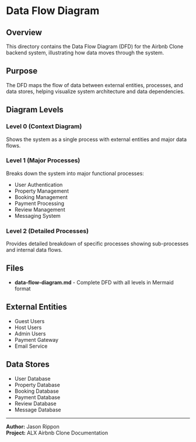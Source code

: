 # Data Flow Diagram

## Overview
This directory contains the Data Flow Diagram (DFD) for the Airbnb Clone backend system, illustrating how data moves through the system.

## Purpose
The DFD maps the flow of data between external entities, processes, and data stores, helping visualize system architecture and data dependencies.

## Diagram Levels

### Level 0 (Context Diagram)
Shows the system as a single process with external entities and major data flows.

### Level 1 (Major Processes)
Breaks down the system into major functional processes:
- User Authentication
- Property Management
- Booking Management
- Payment Processing
- Review Management
- Messaging System

### Level 2 (Detailed Processes)
Provides detailed breakdown of specific processes showing sub-processes and internal data flows.

## Files
- **data-flow-diagram.md** - Complete DFD with all levels in Mermaid format

## External Entities
- Guest Users
- Host Users
- Admin Users
- Payment Gateway
- Email Service

## Data Stores
- User Database
- Property Database
- Booking Database
- Payment Database
- Review Database
- Message Database

---

**Author:** Jason Rippon  
**Project:** ALX Airbnb Clone Documentation
